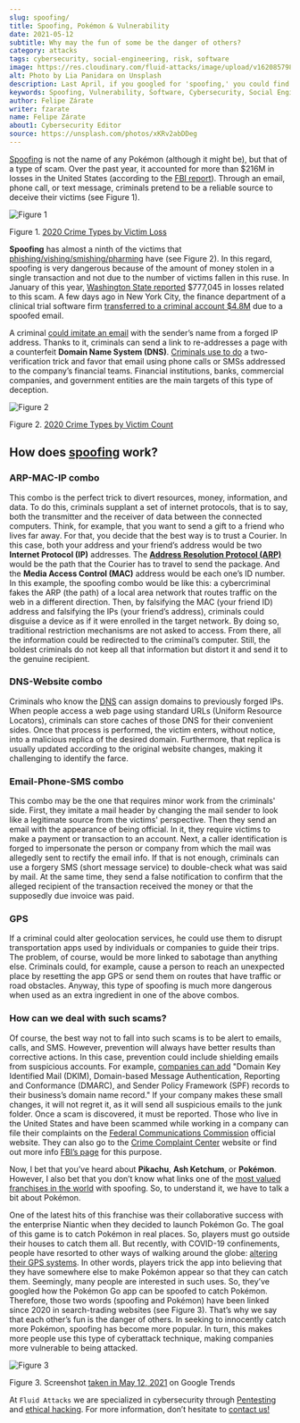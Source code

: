 ```yaml
---
slug: spoofing/
title: Spoofing, Pokémon & Vulnerability
date: 2021-05-12
subtitle: Why may the fun of some be the danger of others?
category: attacks
tags: cybersecurity, social-engineering, risk, software
image: https://res.cloudinary.com/fluid-attacks/image/upload/v1620857985/blog/spoofing/cover_tpi466.webp
alt: Photo by Lia Panidara on Unsplash
description: Last April, if you googled for 'spoofing,' you could find the word Pokémon in the top trends. Here's what that has to do with your company's vulnerabilities.
keywords: Spoofing, Vulnerability, Software, Cybersecurity, Social Engineering, Ethical Hacking, GPS, Pentesting
author: Felipe Zárate
writer: fzarate
name: Felipe Zárate
about1: Cybersecurity Editor
source: https://unsplash.com/photos/xKRv2abDDeg
---
```


[Spoofing](https://docs.fluidattacks.com/criteria/vulnerabilities/032)
is not the name of any Pokémon (although it might be), but that of a
type of scam. Over the past year, it accounted for more than $216M in
losses in the United States (according to the [FBI
report](https://www.ic3.gov/Media/PDF/AnnualReport/2020_IC3Report.pdf)).
Through an email, phone call, or text message, criminals pretend to be a
reliable source to deceive their victims (see Figure 1).

<div class="imgblock">

![Figure 1](https://res.cloudinary.com/fluid-attacks/image/upload/v1620857980/blog/spoofing/image1_fz39dc.webp)

<div class="title">

Figure 1. [2020 Crime Types by Victim
Loss](https://www.ic3.gov/Media/PDF/AnnualReport/2020_IC3Report.pdf)

</div>

</div>

**Spoofing** has almost a ninth of the victims that
[phishing/vishing/smishing/pharming](../smishing/) have (see Figure 2).
In this regard, spoofing is very dangerous because of the amount of
money stolen in a single transaction and not due to the number of
victims fallen in this ruse. In January of this year, [Washington State
reported](https://www.justice.gov/usao-wdwa/pr/us-attorney-s-office-warns-scammers-are-spoofing-office-phone-number-try-obtain-money)
$777,045 in losses related to this scam. A few days ago in New York
City, the finance department of a clinical trial software firm
[transferred to a criminal account
$4.8M](https://www.forbes.com/sites/tmobile/2021/04/26/what-your-business-should-know-about-email-spoofing/?sh=68afa5e844ed)
due to a spoofed email.

A criminal [could imitate an
email](https://www.investopedia.com/terms/s/spoofing.asp) with the
sender’s name from a forged IP address. Thanks to it, criminals can send
a link to re-addresses a page with a counterfeit **Domain Name System
(DNS)**. [Criminals use to
do](https://www.winknews.com/2021/04/29/scammers-are-stealing-info-of-floridians-whove-claimed-unemployment/)
a two-verification trick and favor that email using phone calls or SMSs
addressed to the company’s financial teams. Financial institutions,
banks, commercial companies, and government entities are the main
targets of this type of deception.

<div class="imgblock">

![Figure 2](https://res.cloudinary.com/fluid-attacks/image/upload/v1620857980/blog/spoofing/image2_vrkc3e.webp)

<div class="title">

Figure 2. [2020 Crime Types by Victim
Count](https://www.ic3.gov/Media/PDF/AnnualReport/2020_IC3Report.pdf)

</div>

</div>

## How does [spoofing](https://terranovasecurity.com/what-is-spoofing/) work?

### ARP-MAC-IP combo

This combo is the perfect trick to divert resources, money, information,
and data. To do this, criminals supplant a set of internet protocols,
that is to say, both the transmitter and the receiver of data between
the connected computers. Think, for example, that you want to send a
gift to a friend who lives far away. For that, you decide that the best
way is to trust a Courier. In this case, both your address and your
friend’s address would be two **Internet Protocol (IP)** addresses. The
[**Address Resolution Protocol
(ARP)**](https://docs.fluidattacks.com/criteria/vulnerabilities/077)
would be the path that the Courier has to travel to send the package.
And the **Media Access Control (MAC)** address would be each one’s ID
number. In this example, the spoofing combo would be like this: a
cybercriminal fakes the ARP (the path) of a local area network that
routes traffic on the web in a different direction. Then, by falsifying
the MAC (your friend ID) address and falsifying the IPs (your friend’s
address), criminals could disguise a device as if it were enrolled in
the target network. By doing so, traditional restriction mechanisms are
not asked to access. From there, all the information could be redirected
to the criminal’s computer. Still, the boldest criminals do not keep all
that information but distort it and send it to the genuine recipient.

### DNS-Website combo

Criminals who know the
[DNS](https://docs.fluidattacks.com/criteria/vulnerabilities/084/) can
assign domains to previously forged IPs. When people access a web page
using standard URLs (Uniform Resource Locators), criminals can store
caches of those DNS for their convenient sides. Once that process is
performed, the victim enters, without notice, into a malicious replica
of the desired domain. Furthermore, that replica is usually updated
according to the original website changes, making it challenging to
identify the farce.

<cta-banner
  buttontxt="Read more"
  link="/solutions/vulnerability-management/"
  title="Get started with Fluid Attacks' Vulnerability Management solution
  right now"
/>

### Email-Phone-SMS combo

This combo may be the one that requires minor work from the criminals'
side. First, they imitate a mail header by changing the mail sender to
look like a legitimate source from the victims' perspective. Then they
send an email with the appearance of being official. In it, they require
victims to make a payment or transaction to an account. Next, a caller
identification is forged to impersonate the person or company from which
the mail was allegedly sent to rectify the email info. If that is not
enough, criminals can use a forgery SMS (short message service) to
double-check what was said by mail. At the same time, they send a false
notification to confirm that the alleged recipient of the transaction
received the money or that the supposedly due invoice was paid.

### GPS

If a criminal could alter geolocation services, he could use them to
disrupt transportation apps used by individuals or companies to guide
their trips. The problem, of course, would be more linked to sabotage
than anything else. Criminals could, for example, cause a person to
reach an unexpected place by resetting the app GPS or send them on
routes that have traffic or road obstacles. Anyway, this type of
spoofing is much more dangerous when used as an extra ingredient in one
of the above combos.

### How can we deal with such scams?

Of course, the best way not to fall into such scams is to be alert to
emails, calls, and SMS. However, prevention will always have better
results than corrective actions. In this case, prevention could include
shielding emails from suspicious accounts. For example, [companies can
add](https://www.forbes.com/sites/tmobile/2021/04/26/what-your-business-should-know-about-email-spoofing/?sh=68afa5e844ed)
"Domain Key Identified Mail (DKIM), Domain-based Message Authentication,
Reporting and Conformance (DMARC), and Sender Policy Framework (SPF)
records to their business’s domain name record." If your company makes
these small changes, it will not regret it, as it will send all
suspicious emails to the junk folder. Once a scam is discovered, it must
be reported. Those who live in the United States and have been scammed
while working in a company can file their complaints on the [Federal
Communications Commission](https://consumercomplaints.fcc.gov/hc/en-us)
official website. They can also go to the [Crime Complaint
Center](https://www.ic3.gov/Home/ComplaintChoice) website or find out
more info [FBI’s
page](https://www.fbi.gov/scams-and-safety/on-the-internet) for this
purpose.

Now, I bet that you’ve heard about **Pikachu**, **Ash Ketchum**, or
**Pokémon**. However, I also bet that you don’t know what links one of
the [most valued franchises in the
world](https://www.gamesindustry.biz/articles/2021-03-02-gotta-cash-em-all-how-pok-mon-became-the-worlds-biggest-games-franchise#:~:text=Quantifying%20Pok%C3%A9mon’s%20success%20is%20tricky,website%20a%20few%20years%20back)
with spoofing. So, to understand it, we have to talk a bit about
Pokémon.

One of the latest hits of this franchise was their collaborative success
with the enterprise Niantic when they decided to launch Pokémon Go. The
goal of this game is to catch Pokémon in real places. So, players must
go outside their houses to catch them all. But recently, with COVID-19
confinements, people have resorted to other ways of walking around the
globe: [altering their GPS
systems](https://www.republicworld.com/technology-news/gaming/how-to-play-pokemon-go-without-moving-learn-about-it-in-this-guide.html).
In other words, players trick the app into believing that they have
somewhere else to make Pokémon appear so that they can catch them.
Seemingly, many people are interested in such uses. So, they’ve googled
how the Pokémon Go app can be spoofed to catch Pokémon. Therefore, those
two words (spoofing and Pokémon) have been linked since 2020 in
search-trading websites (see Figure 3). That’s why we say that each
other’s fun is the danger of others. In seeking to innocently catch more
Pokémon, spoofing has become more popular. In turn, this makes more
people use this type of cyberattack technique, making companies more
vulnerable to being attacked.

<div class="imgblock">

![Figure 3](https://res.cloudinary.com/fluid-attacks/image/upload/v1620857979/blog/spoofing/google_ztrfjg.webp)

<div class="title">

Figure 3. Screenshot [taken in
May 12, 2021](https://trends.google.com/trends/explore?q=spoofing&geo=US)
on Google Trends

</div>

</div>

At `Fluid Attacks` we are specialized in cybersecurity through
[Pentesting](../../solutions/penetration-testing/) and [ethical
hacking](../../solutions/ethical-hacking/). For more information, don’t
hesitate to [contact us\!](../../contact-us/)
